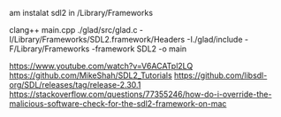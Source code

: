 am instalat sdl2 in /Library/Frameworks

clang++ main.cpp ./glad/src/glad.c -I/Library/Frameworks/SDL2.framework/Headers -I./glad/include -F/Library/Frameworks -framework SDL2 -o main


https://www.youtube.com/watch?v=V6ACATpl2LQ
https://github.com/MikeShah/SDL2_Tutorials
https://github.com/libsdl-org/SDL/releases/tag/release-2.30.1
https://stackoverflow.com/questions/77355246/how-do-i-override-the-malicious-software-check-for-the-sdl2-framework-on-mac
